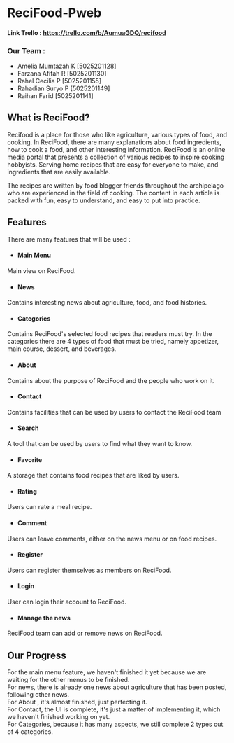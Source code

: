 # ReciFood-Pweb

#### Link Trello : https://trello.com/b/AumuaGDQ/recifood

### Our Team :
- Amelia Mumtazah K [5025201128]
- Farzana Afifah R [5025201130]
- Rahel Cecilia P [5025201155]
- Rahadian Suryo P [5025201149]
- Raihan Farid [5025201141]



## What is ReciFood?
 Recifood is a place for those who like agriculture, various types of food, and cooking. In ReciFood, there are many explanations about food ingredients, how to cook a food, and other interesting information.
 ReciFood is an online media portal that presents a collection of various recipes to inspire cooking hobbyists. Serving home recipes that are easy for everyone to make, and ingredients that are easily available.

The recipes are written by food blogger friends throughout the archipelago who are experienced in the field of cooking. The content in each article is packed with fun, easy to understand, and easy to put into practice.

## Features
There are many features that will be used :
- #### Main Menu <br>
Main view on ReciFood.
- #### News <br>
Contains interesting news about agriculture, food, and food histories.
- #### Categories <br>
Contains ReciFood's selected food recipes that readers must try. In the categories there are 4 types of food that must be tried, namely appetizer, main course, dessert, and beverages. 
- #### About <br>
Contains about the purpose of ReciFood and the people who work on it.
- #### Contact <br>
Contains facilities that can be used by users to contact the ReciFood team
- #### Search <br>
A tool that can be used by users to find what they want to know.
- #### Favorite <br>
A storage that contains food recipes that are liked by users.
- #### Rating <br>
Users can rate a meal recipe.
- #### Comment <br>
Users can leave comments, either on the news menu or on food recipes.
- #### Register <br>
Users can register themselves as members on ReciFood.
- #### Login <br>
User can login their account to ReciFood.
- #### Manage the news <br>
ReciFood team can add or remove news on ReciFood.

## Our Progress
For the main menu feature, we haven't finished it yet because we are waiting for the other menus to be finished. <br>
 For news, there is already one news about agriculture that has been posted, following other news.<br>
For About , it's almost finished, just perfecting it.<br>
For Contact, the UI is complete, it's just a matter of implementing it, which we haven't finished working on yet.<br>
For Categories, because it has many aspects, we still complete 2 types out of 4 categories.

